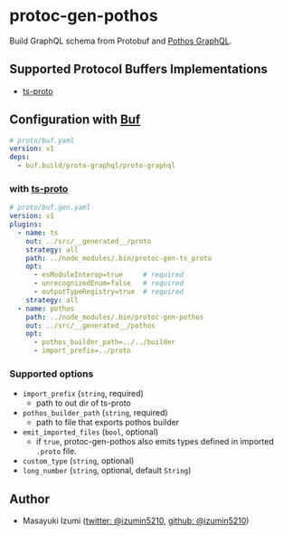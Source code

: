 # protoc-gen-pothos

Build GraphQL schema from Protobuf and [Pothos GraphQL](https://pothos-graphql.dev/).

## Supported Protocol Buffers Implementations

- [ts-proto](https://github.com/stephenh/ts-proto)

## Configuration with [Buf](https://docs.buf.build/installation)

```yaml
# proto/buf.yaml
version: v1
deps:
  - buf.build/proto-graphql/proto-graphql
```

### with [ts-proto](https://github.com/stephenh/ts-proto)

```yaml
# proto/buf.gen.yaml
version: v1
plugins:
  - name: ts
    out: ../src/__generated__/proto
    strategy: all
    path: ../node_modules/.bin/protoc-gen-ts_proto
    opt:
      - esModuleInterop=true     # required
      - unrecognizedEnum=false   # required
      - outputTypeRegistry=true  # required
    strategy: all
  - name: pothos
    path: ../node_modules/.bin/protoc-gen-pothos
    out: ../src/__generated__/pothos
    opt:
      - pothos_builder_path=../../builder
      - import_prefix=../proto
```

### Supported options

- `import_prefix` (`string`, required)
  - path to out dir of ts-proto
- `pothos_builder_path` (`string`, required)
  - path to file that exports pothos builder
- `emit_imported_files` (`bool`, optional)
  - if `true`, protoc-gen-pothos also emits types defined in imported `.proto` file.
- `custom_type` (`string`, optional)
- `long_number` (`string`, optional, default `String`)

## Author

- Masayuki Izumi ([twitter: @izumin5210](https://github.com/izumin5210), [github: @izumin5210](https://github.com/izumin5210))
